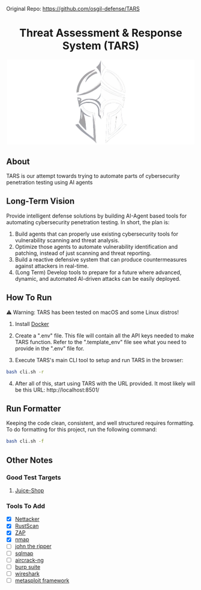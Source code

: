 Original Repo: https://github.com/osgil-defense/TARS

<h1 align="center">Threat Assessment & Response System (TARS)</h1>

<p align="center">
    <img width="500" src="./frontend/logo.png">
</p>

## About

TARS is our attempt towards trying to automate parts of cybersecurity penetration testing using AI agents



## Long-Term Vision

Provide intelligent defense solutions by building AI-Agent based tools for automating cybersecurity penetration testing. In short, the plan is:

1. Build agents that can properly use existing cybersecurity tools for vulnerability scanning and threat analysis.
2. Optimize those agents to automate vulnerability identification and patching, instead of just scanning and threat reporting.
3. Build a reactive defensive system that can produce countermeasures against attackers in real-time.
4. (Long Term) Develop tools to prepare for a future where advanced, dynamic, and automated AI-driven attacks can be easily deployed.

## How To Run

⚠️ Warning: TARS has been tested on macOS and some Linux distros!

1. Install [Docker](https://www.docker.com/)
2. Create a ".env" file. This file will contain all the API keys needed to make TARS function. Refer to the ".template_env" file see what you need to provide in the ".env" file for.

3. Execute TARS's main CLI tool to setup and run TARS in the browser:

```bash
bash cli.sh -r
```

4. After all of this, start using TARS with the URL provided. It most likely will be this URL: http://localhost:8501/

## Run Formatter

Keeping the code clean, consistent, and well structured requires formatting. To do formatting for this project, run the following command:

```bash
bash cli.sh -f
```

## Other Notes

### Good Test Targets

1. [Juice-Shop](https://github.com/juice-shop/juice-shop)

### Tools To Add

- [x] [Nettacker](https://github.com/OWASP/Nettacker)
- [x] [RustScan](https://github.com/RustScan/RustScan)
- [x] [ZAP](https://www.zaproxy.org/)
- [x] [nmap](https://github.com/nmap/nmap)
- [ ] [john the ripper](https://github.com/openwall/john)
- [ ] [sqlmap](https://github.com/sqlmapproject/sqlmap)
- [ ] [aircrack-ng](https://github.com/aircrack-ng/aircrack-ng)
- [ ] [burp suite](https://portswigger.net/burp)
- [ ] [wireshark](https://www.wireshark.org/)
- [ ] [metasploit framework](https://www.metasploit.com/)
